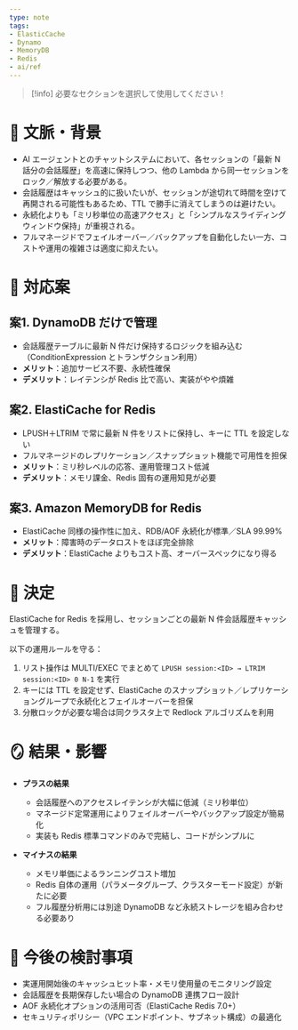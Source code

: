 ```yaml
---
type: note
tags:
- ElasticCache
- Dynamo
- MemoryDB
- Redis
- ai/ref
---
```

> [!info] 必要なセクションを選択して使用してください！

# 📜 文脈・背景

- AI エージェントとのチャットシステムにおいて、各セッションの「最新 N 話分の会話履歴」を高速に保持しつつ、他の Lambda から同一セッションをロック／解放する必要がある。
- 会話履歴はキャッシュ的に扱いたいが、セッションが途切れて時間を空けて再開される可能性もあるため、TTL で勝手に消えてしまうのは避けたい。
- 永続化よりも「ミリ秒単位の高速アクセス」と「シンプルなスライディングウィンドウ保持」が重視される。
- フルマネージドでフェイルオーバー／バックアップを自動化したい一方、コストや運用の複雑さは適度に抑えたい。

# 🎨 対応案

## 案1. DynamoDB だけで管理
    
- 会話履歴テーブルに最新 N 件だけ保持するロジックを組み込む（ConditionExpression とトランザクション利用）     
- **メリット**：追加サービス不要、永続性確保
- **デメリット**：レイテンシが Redis 比で高い、実装がやや煩雑
        
## 案2. ElastiCache for Redis
    
- LPUSH＋LTRIM で常に最新 N 件をリストに保持し、キーに TTL を設定しない     
- フルマネージドのレプリケーション／スナップショット機能で可用性を担保
- **メリット**：ミリ秒レベルの応答、運用管理コスト低減
- **デメリット**：メモリ課金、Redis 固有の運用知見が必要
    
## 案3.  **Amazon MemoryDB for Redis**
    
- ElastiCache 同様の操作性に加え、RDB/AOF 永続化が標準／SLA 99.99%     
- **メリット**：障害時のデータロストをほぼ完全排除
- **デメリット**：ElastiCache よりもコスト高、オーバースペックになり得る

# 🚀 決定

ElastiCache for Redis を採用し、セッションごとの最新 N 件会話履歴キャッシュを管理する。

以下の運用ルールを守る：

1. リスト操作は MULTI/EXEC でまとめて `LPUSH session:<ID> → LTRIM session:<ID> 0 N-1` を実行
2. キーには TTL を設定せず、ElastiCache のスナップショット／レプリケーショングループで永続化とフェイルオーバーを担保
3. 分散ロックが必要な場合は同クラスタ上で Redlock アルゴリズムを利用

# 🪞 結果・影響

- **プラスの結果**    
    - 会話履歴へのアクセスレイテンシが大幅に低減（ミリ秒単位）
    - マネージド定常運用によりフェイルオーバーやバックアップ設定が簡易化
    - 実装も Redis 標準コマンドのみで完結し、コードがシンプルに
        
    
- **マイナスの結果**
    - メモリ単価によるランニングコスト増加
    - Redis 自体の運用（パラメータグループ、クラスターモード設定）が新たに必要
    - フル履歴分析用には別途 DynamoDB など永続ストレージを組み合わせる必要あり

# 🍜 今後の検討事項

- 実運用開始後のキャッシュヒット率・メモリ使用量のモニタリング設定
- 会話履歴を長期保存したい場合の DynamoDB 連携フロー設計
- AOF 永続化オプションの活用可否（ElastiCache Redis 7.0+）
- セキュリティポリシー（VPC エンドポイント、サブネット構成）の最適化


